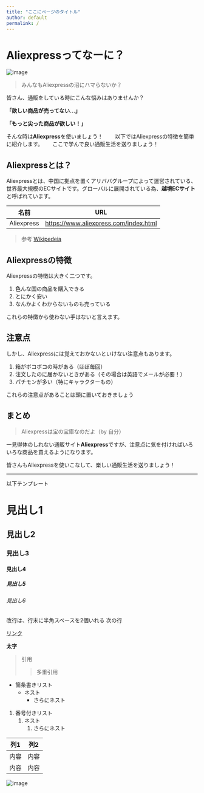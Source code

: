 ```yaml
---
title: "ここにページのタイトル"
author: default
permalink: /
---
```

# Aliexpressってなーに？
![image](https://ja.wikipedia.org/wiki/AliExpress#/media/%E3%83%95%E3%82%A1%E3%82%A4%E3%83%AB:Aliexpress_logo.svg)
> みんなもAliexpressの沼にハマらないか？

皆さん、通販をしている時にこんな悩みはありませんか？

**「欲しい商品が売ってない…」**

**「もっと尖った商品が欲しい！」**
  
そんな時は**Aliexpress**を使いましょう！　　
以下ではAliexpressの特徴を簡単に紹介します。　　
ここで学んで良い通販生活を送りましょう！

## Aliexpressとは？
Aliexpressとは、中国に拠点を置くアリババグループによって運営されている、世界最大規模のECサイトです。グローバルに展開されている為、**越境ECサイト**と呼ばれています。

| 名前  | URL  |
|-----|-----|
| Aliexpress  | https://www.aliexpress.com/index.html  |
> 参考 [Wikipedeia](https://ja.wikipedia.org/wiki/AliExpress)

## Aliexpressの特徴
Aliexpressの特徴は大きく二つです。  
1. 色んな国の商品を購入できる
2. とにかく安い
3. なんかよくわからないものも売っている

これらの特徴から使わない手はないと言えます。


## 注意点
しかし、Aliexpressには覚えておかないといけない注意点もあります。
1. 箱がボコボコの時がある（ほぼ毎回）
2. 注文したのに届かないときがある（その場合は英語でメールが必要！）
3. パチモンが多い（特にキャラクターもの）

これらの注意点があることは頭に置いておきましょう

## まとめ
> Aliexpressは宝の宝庫なのだよ（by 自分）

一見得体のしれない通販サイト**Aliexpress**ですが、注意点に気を付ければいろいろな商品を買えるようになります。

皆さんもAliexpressを使いこなして、楽しい通販生活を送りましょう！




---

以下テンプレート

# 見出し1
## 見出し2
### 見出し3
#### 見出し4
##### 見出し5
###### 見出し6

改行は、行末に半角スペースを2個いれる
次の行

[リンク](https://www.google.co.jp/)

**太字**

> 引用
>> 多重引用


- 箇条書きリスト
  - ネスト
    - さらにネスト


1. 番号付きリスト
   1. ネスト
      1. さらにネスト


| 列1  | 列2  |
|-----|-----|
| 内容  | 内容  |
| 内容  | 内容  |

![image](/GHPages_WebSite/assets/images/logo-150.png)
